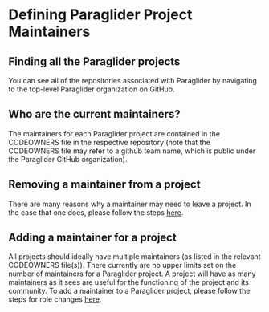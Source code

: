 # Defining Paraglider Project Maintainers

## Finding all the Paraglider projects
You can see all of the repositories associated with Paraglider by navigating to the top-level Paraglider organization on GitHub.

## Who are the current maintainers?
The maintainers for each Paraglider project are contained in the CODEOWNERS file in the respective repository (note that the CODEOWNERS file may refer to a github team name, which is public under the Paraglider GitHub organization). 

## Removing a maintainer from a project
There are many reasons why a maintainer may need to leave a project. In the case that one does, please follow the steps [here](role-changes.md).

## Adding a maintainer for a project
All projects should ideally have multiple maintainers (as listed in the relevant CODEOWNERS file(s)). There currently are no upper limits set on the number of maintainers for a Paraglider project. A project will have as many maintainers as it sees are useful for the functioning of the project and its community. To add a maintainer to a Paraglider project, please follow the steps for role changes [here](role-changes.md).
